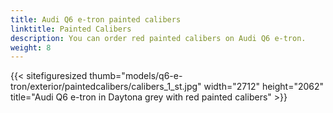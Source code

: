 ```yaml
---
title: Audi Q6 e-tron painted calibers
linktitle: Painted Calibers
description: You can order red painted calibers on Audi Q6 e-tron. 
weight: 8
---
```

<!-- markdownlint-disable MD033 -->

{{< sitefiguresized thumb="models/q6-e-tron/exterior/paintedcalibers/calibers_1_st.jpg" width="2712" height="2062" title="Audi Q6 e-tron in Daytona grey with red painted calibers" >}}
